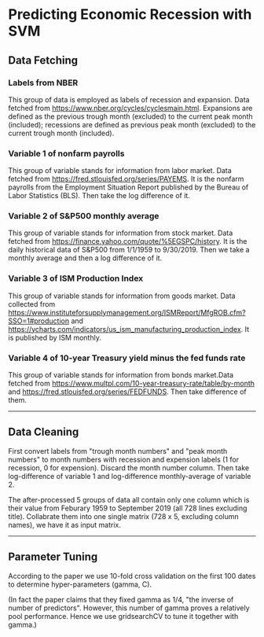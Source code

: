 # Predicting Economic Recession with SVM

## Data Fetching

### Labels from NBER
This group of data is employed as labels of recession and expansion. Data fetched from https://www.nber.org/cycles/cyclesmain.html. Expansions are defined as the previous trough month (excluded) to the current peak month (included); recessions are defined as previous peak month (excluded) to the current trough month (included).

### Variable 1 of nonfarm payrolls
This group of variable stands for information from labor market. Data fetched from https://fred.stlouisfed.org/series/PAYEMS. It is the nonfarm payrolls from the Employment Situation Report published by the Bureau of Labor Statistics (BLS). Then take the log difference of it.

### Variable 2 of S&P500 monthly average
This group of variable stands for information from stock market. Data fetched from https://finance.yahoo.com/quote/%5EGSPC/history. It is the daily historical data of S&P500 from 1/1/1959 to 9/30/2019. Then we take a monthly average and then a log difference of it.

### Variable 3 of ISM Production Index
This group of variable stands for information from goods market. Data collected from https://www.instituteforsupplymanagement.org/ISMReport/MfgROB.cfm?SSO=1#production and https://ycharts.com/indicators/us_ism_manufacturing_production_index. It is published by ISM monthly.

### Variable 4 of 10-year Treasury yield minus the fed funds rate
This group of variable stands for information from bonds market.Data fetched from https://www.multpl.com/10-year-treasury-rate/table/by-month and https://fred.stlouisfed.org/series/FEDFUNDS. Then take difference of them.

---

## Data Cleaning
First convert labels from "trough month numbers" and "peak month numbers" to month numbers with recession and expension labels (1 for recession, 0 for expension). Discard the month number column.
Then take log-difference of variable 1 and log-difference monthly-average of variable 2.

The after-processed 5 groups of data all contain only one column which is their value from Feburary 1959 to September 2019 (all 728 lines excluding title). Collabrate them into one single matrix (728 x 5, excluding column names), we have it as input matrix.

---

## Parameter Tuning
According to the paper we use 10-fold cross validation on the first 100 dates to determine hyper-parameters (gamma, C).

(In fact the paper claims that they fixed gamma as 1/4, "the inverse of number of predictors". However, this number of gamma proves a relatively pool performance. Hence we use gridsearchCV to tune it together with gamma.)
